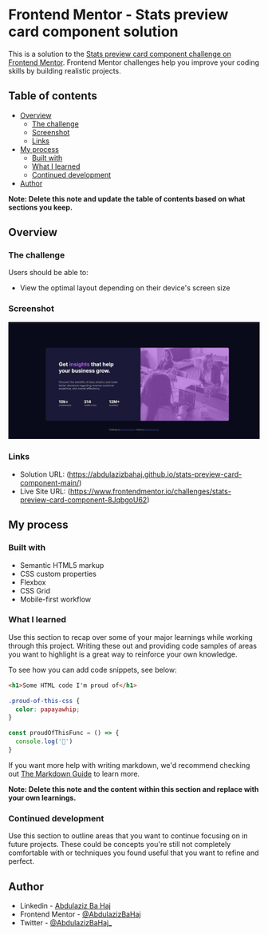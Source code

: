 # Frontend Mentor - Stats preview card component solution

This is a solution to the [Stats preview card component challenge on Frontend Mentor](https://www.frontendmentor.io/challenges/stats-preview-card-component-8JqbgoU62). Frontend Mentor challenges help you improve your coding skills by building realistic projects. 

## Table of contents

- [Overview](#overview)
  - [The challenge](#the-challenge)
  - [Screenshot](#screenshot)
  - [Links](#links)
- [My process](#my-process)
  - [Built with](#built-with)
  - [What I learned](#what-i-learned)
  - [Continued development](#continued-development)
- [Author](#author)

**Note: Delete this note and update the table of contents based on what sections you keep.**

## Overview

### The challenge

Users should be able to:

- View the optimal layout depending on their device's screen size

### Screenshot

![screenshot.JPG](screenshot.JPG)

### Links

- Solution URL: (https://abdulazizbahaj.github.io/stats-preview-card-component-main/)
- Live Site URL: (https://www.frontendmentor.io/challenges/stats-preview-card-component-8JqbgoU62)

## My process

### Built with

- Semantic HTML5 markup
- CSS custom properties
- Flexbox
- CSS Grid
- Mobile-first workflow

### What I learned

Use this section to recap over some of your major learnings while working through this project. Writing these out and providing code samples of areas you want to highlight is a great way to reinforce your own knowledge.

To see how you can add code snippets, see below:

```html
<h1>Some HTML code I'm proud of</h1>
```
```css
.proud-of-this-css {
  color: papayawhip;
}
```
```js
const proudOfThisFunc = () => {
  console.log('🎉')
}
```

If you want more help with writing markdown, we'd recommend checking out [The Markdown Guide](https://www.markdownguide.org/) to learn more.

**Note: Delete this note and the content within this section and replace with your own learnings.**

### Continued development

Use this section to outline areas that you want to continue focusing on in future projects. These could be concepts you're still not completely comfortable with or techniques you found useful that you want to refine and perfect.

## Author

- Linkedin - [Abdulaziz Ba Haj](https://www.linkedin.com/in/abdulaziz-bahaj?lipi=urn%3Ali%3Apage%3Ad_flagship3_profile_view_base_contact_details%3BFwF85v7zQTKFiGjzb6Hl4A%3D%3D)
- Frontend Mentor - [@AbdulazizBaHaj](https://www.frontendmentor.io/profile/AbdulazizBaHaj)
- Twitter - [@AbdulazizBaHaj_](https://twitter.com/AbdulazizBaHaj_)